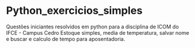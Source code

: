 # Python_exercicios_simples
Questões iniciantes resolvidos em python para a disciplina de ICOM do IFCE - Campus Cedro
Estoque simples, media de temperatura, salvar nome e buscar e calculo de tempo para aposentadoria.
